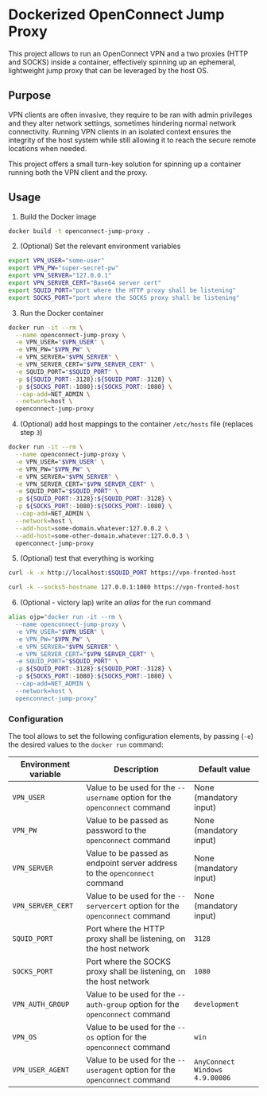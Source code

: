 # Dockerized OpenConnect Jump Proxy

This project allows to run an OpenConnect VPN and a two proxies (HTTP and SOCKS) inside a container, effectively spinning up an ephemeral, lightweight jump proxy that can be leveraged by the host OS.

## Purpose

VPN clients are often invasive, they require to be ran with admin privileges and they alter network settings, sometimes hindering normal network connectivity.
Running VPN clients in an isolated context ensures the integrity of the host system while still allowing it to reach the secure remote locations when needed.

This project offers a small turn-key solution for spinning up a container running both the VPN client and the proxy.

## Usage

1. Build the Docker image

```bash
docker build -t openconnect-jump-proxy .
```
2. (Optional) Set the relevant environment variables

```bash
export VPN_USER="some-user"
export VPN_PW="super-secret-pw"
export VPN_SERVER="127.0.0.1"
export VPN_SERVER_CERT="Base64 server cert"
export SQUID_PORT="port where the HTTP proxy shall be listening"
export SOCKS_PORT="port where the SOCKS proxy shall be listening"
```

3. Run the Docker container

```bash
docker run -it --rm \
  --name openconnect-jump-proxy \
  -e VPN_USER="$VPN_USER" \
  -e VPN_PW="$VPN_PW" \
  -e VPN_SERVER="$VPN_SERVER" \
  -e VPN_SERVER_CERT="$VPN_SERVER_CERT" \
  -e SQUID_PORT="$SQUID_PORT" \
  -p ${SQUID_PORT:-3128}:${SQUID_PORT:-3128} \
  -p ${SOCKS_PORT:-1080}:${SOCKS_PORT:-1080} \
  --cap-add=NET_ADMIN \
  --network=host \
  openconnect-jump-proxy
```

4. (Optional) add host mappings to the container `/etc/hosts` file (replaces step `3`)

```bash
docker run -it --rm \
  --name openconnect-jump-proxy \
  -e VPN_USER="$VPN_USER" \
  -e VPN_PW="$VPN_PW" \
  -e VPN_SERVER="$VPN_SERVER" \
  -e VPN_SERVER_CERT="$VPN_SERVER_CERT" \
  -e SQUID_PORT="$SQUID_PORT" \
  -p ${SQUID_PORT:-3128}:${SQUID_PORT:-3128} \
  -p ${SOCKS_PORT:-1080}:${SOCKS_PORT:-1080} \
  --cap-add=NET_ADMIN \
  --network=host \
  --add-host=some-domain.whatever:127.0.0.2 \
  --add-host=some-other-domain.whatever:127.0.0.3 \
  openconnect-jump-proxy
```

5. (Optional) test that everything is working

```bash
curl -k -x http://localhost:$SQUID_PORT https://vpn-fronted-host
```

```bash
curl -k --socks5-hostname 127.0.0.1:1080 https://vpn-fronted-host
```

6. (Optional - victory lap) write an _alias_ for the run command

```bash
alias ojp="docker run -it --rm \
  --name openconnect-jump-proxy \
  -e VPN_USER="$VPN_USER" \
  -e VPN_PW="$VPN_PW" \
  -e VPN_SERVER="$VPN_SERVER" \
  -e VPN_SERVER_CERT="$VPN_SERVER_CERT" \
  -e SQUID_PORT="$SQUID_PORT" \
  -p ${SQUID_PORT:-3128}:${SQUID_PORT:-3128} \
  -p ${SOCKS_PORT:-1080}:${SOCKS_PORT:-1080} \
  --cap-add=NET_ADMIN \
  --network=host \
  openconnect-jump-proxy"
```

### Configuration

The tool allows to set the following configuration elements, by passing (`-e`) the desired values to the `docker run` command:

| Environment variable | Description                                                                  | Default value                  |
|----------------------|------------------------------------------------------------------------------|--------------------------------|
| `VPN_USER`           | Value to be used for the `--username` option for the `openconnect` command   | None (mandatory input)         |
| `VPN_PW`             | Value to be passed as password to the `openconnect` command                  | None (mandatory input)         |
| `VPN_SERVER`         | Value to be passed as endpoint server address to the `openconnect` command   | None (mandatory input)         |
| `VPN_SERVER_CERT`    | Value to be used for the `--servercert` option for the `openconnect` command | None (mandatory input)         |
| `SQUID_PORT`         | Port where the HTTP proxy shall be listening, on the host network            | `3128`                         |
| `SOCKS_PORT`         | Port where the SOCKS proxy shall be listening, on the host network           | `1080`                         |
| `VPN_AUTH_GROUP`     | Value to be used for the `--auth-group` option for the `openconnect` command | `development`                  |
| `VPN_OS`             | Value to be used for the `--os` option for the `openconnect` command         | `win`                          |
| `VPN_USER_AGENT`     | Value to be used for the `--useragent` option for the `openconnect` command  | `AnyConnect Windows 4.9.00086` |





